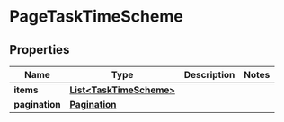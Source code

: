 

# PageTaskTimeScheme


## Properties

| Name | Type | Description | Notes |
|------------ | ------------- | ------------- | -------------|
|**items** | [**List&lt;TaskTimeScheme&gt;**](TaskTimeScheme.md) |  |  |
|**pagination** | [**Pagination**](Pagination.md) |  |  |



